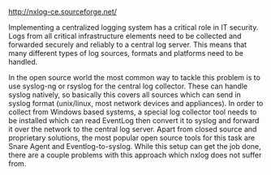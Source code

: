 http://nxlog-ce.sourceforge.net/

Implementing a centralized logging system has a critical role in IT security. Logs from all critical infrastructure elements need to be collected and forwarded securely and reliably to a central log server. This means that many different types of log sources, formats and platforms need to be handled.

In the open source world the most common way to tackle this problem is to use syslog-ng or rsyslog for the central log collector. These can handle syslog natively, so basically this covers all sources which can send in syslog format (unix/linux, most network devices and appliances). In order to collect from Windows based systems, a special log collector tool needs to be installed which can read EventLog then convert it to syslog and forward it over the network to the central log server. Apart from closed source and proprietary solutions, the most popular open source tools for this task are Snare Agent and Eventlog-to-syslog. While this setup can get the job done, there are a couple problems with this approach which nxlog does not suffer from.
